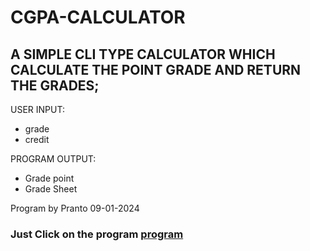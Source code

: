 # CGPA-CALCULATOR

## A SIMPLE CLI TYPE CALCULATOR WHICH CALCULATE THE POINT GRADE AND RETURN THE GRADES;

USER INPUT:

- grade
- credit

PROGRAM OUTPUT:

- Grade point
- Grade Sheet

Program by Pranto 09-01-2024

### Just Click on the program [program](CGPA-CALCULATOR/main.exe)